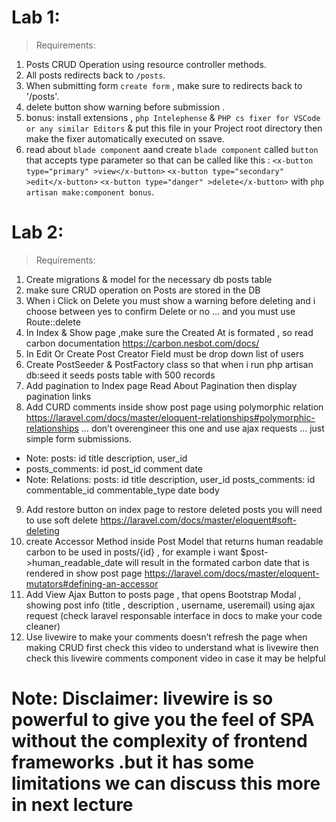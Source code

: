 # Lab 1:

> Requirements:
 1. Posts CRUD Operation using resource controller methods.
 2. All posts redirects back to `/posts`.
 3. When submitting form `create form` , make sure to redirects back to '/posts'.
 4. delete button show warning before submission .
 5. bonus: install extensions , `php Intelephense` & `PHP cs fixer for VSCode or any similar Editors` & put this file in your Project root directory then make the fixer automatically executed on ssave.
 6. read about `blade component` aand create `blade component` called `button` that accepts type parameter so that can be called like this : `<x-button type="primary" >view</x-button>` `<x-button type="secondary" >edit</x-button>` `<x-button type="danger" >delete</x-button>` with `php artisan make:component bonus`.

# Lab 2:

> Requirements:
 1. Create migrations & model for the necessary db posts table
 2. make sure CRUD operation on Posts are stored in the DB
 3. When i Click on Delete you must show a warning before deleting and i choose between yes to
   confirm Delete or no … and you must use Route::delete
 4. In Index & Show page ,make sure the Created At is formated , so read carbon documentation
  https://carbon.nesbot.com/docs/
 5. In Edit Or Create Post Creator Field must be drop down list of users
 6. Create PostSeeder & PostFactory class so that when i run php artisan db:seed it seeds posts table
  with 500 records
 7. Add pagination to Index page Read About Pagination then display pagination links
 8. Add CURD comments inside show post page using polymorphic relation
  https://laravel.com/docs/master/eloquent-relationships#polymorphic-relationships … don’t
  overengineer this one and use ajax requests … just simple form submissions.
  - Note: posts:
      id
      title
      description,
      user_id
  - posts_comments:
      id
      post_id
      comment
      date
  - Note: Relations:
    posts:
      id
      title
      description,
      user_id
    posts_comments:
    id
    commentable_id
    commentable_type
    date
    body

 9. Add restore button on index page to restore deleted posts you will need to use soft delete
  https://laravel.com/docs/master/eloquent#soft-deleting
 10. create Accessor Method inside Post Model that returns human readable carbon to be used
  in posts/{id} , for example i want $post->human_readable_date will result in the formated
  carbon date that is rendered in show post page
  https://laravel.com/docs/master/eloquent-mutators#defining-an-accessor
 11. Add View Ajax Button to posts page , that opens Bootstrap Modal , showing post info (title ,
  description , username, useremail) using ajax request (check laravel responsable interface in
  docs to make your code cleaner)
 12. Use livewire to make your comments doesn’t refresh the page when making CRUD
   first check this video to understand what is livewire
   then check this livewire comments component video in case it may be helpful
# Note: Disclaimer: livewire is so powerful to give you the feel of SPA without the complexity of frontend frameworks .but it has some limitations we can discuss this more in next lecture

